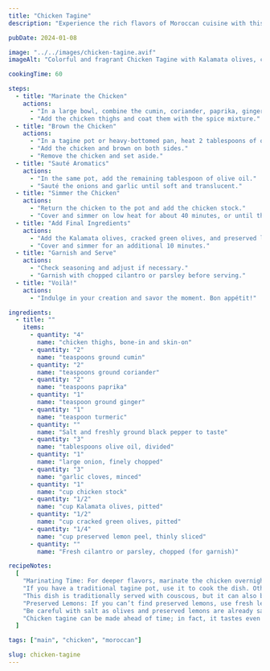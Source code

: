 ```yaml
---
title: "Chicken Tagine"
description: "Experience the rich flavors of Moroccan cuisine with this aromatic Chicken Tagine. Infused with the tartness of preserved lemons and the distinct taste of olives, this dish is a feast for the senses."

pubDate: 2024-01-08

image: "../../images/chicken-tagine.avif"
imageAlt: "Colorful and fragrant Chicken Tagine with Kalamata olives, cracked green olives, and slices of preserved lemons"

cookingTime: 60

steps:
  - title: "Marinate the Chicken"
    actions:
      - "In a large bowl, combine the cumin, coriander, paprika, ginger, turmeric, salt, and pepper."
      - "Add the chicken thighs and coat them with the spice mixture."
  - title: "Brown the Chicken"
    actions:
      - "In a tagine pot or heavy-bottomed pan, heat 2 tablespoons of olive oil over medium heat."
      - "Add the chicken and brown on both sides."
      - "Remove the chicken and set aside."
  - title: "Sauté Aromatics"
    actions:
      - "In the same pot, add the remaining tablespoon of olive oil."
      - "Sauté the onions and garlic until soft and translucent."
  - title: "Simmer the Chicken"
    actions:
      - "Return the chicken to the pot and add the chicken stock."
      - "Cover and simmer on low heat for about 40 minutes, or until the chicken is cooked through."
  - title: "Add Final Ingredients"
    actions:
      - "Add the Kalamata olives, cracked green olives, and preserved lemons to the pot."
      - "Cover and simmer for an additional 10 minutes."
  - title: "Garnish and Serve"
    actions:
      - "Check seasoning and adjust if necessary."
      - "Garnish with chopped cilantro or parsley before serving."
  - title: "Voilà!"
    actions:
      - "Indulge in your creation and savor the moment. Bon appétit!"

ingredients:
  - title: ""
    items:
      - quantity: "4"
        name: "chicken thighs, bone-in and skin-on"
      - quantity: "2"
        name: "teaspoons ground cumin"
      - quantity: "2"
        name: "teaspoons ground coriander"
      - quantity: "2"
        name: "teaspoons paprika"
      - quantity: "1"
        name: "teaspoon ground ginger"
      - quantity: "1"
        name: "teaspoon turmeric"
      - quantity: ""
        name: "Salt and freshly ground black pepper to taste"
      - quantity: "3"
        name: "tablespoons olive oil, divided"
      - quantity: "1"
        name: "large onion, finely chopped"
      - quantity: "3"
        name: "garlic cloves, minced"
      - quantity: "1"
        name: "cup chicken stock"
      - quantity: "1/2"
        name: "cup Kalamata olives, pitted"
      - quantity: "1/2"
        name: "cup cracked green olives, pitted"
      - quantity: "1/4"
        name: "cup preserved lemon peel, thinly sliced"
      - quantity: ""
        name: "Fresh cilantro or parsley, chopped (for garnish)"

recipeNotes:
  [
    "Marinating Time: For deeper flavors, marinate the chicken overnight in the refrigerator with the spices, garlic, and a bit of olive oil.",
    "If you have a traditional tagine pot, use it to cook the dish. Otherwise, a heavy-bottomed pot or Dutch oven will work just fine.",
    "This dish is traditionally served with couscous, but it can also be enjoyed with bread or rice.",
    "Preserved Lemons: If you can’t find preserved lemons, use fresh lemon zest and a little extra salt as a substitute.",
    "Be careful with salt as olives and preserved lemons are already salty.",
    "Chicken tagine can be made ahead of time; in fact, it tastes even better the next day as the flavors meld.",
  ]

tags: ["main", "chicken", "moroccan"]

slug: chicken-tagine
---
```

